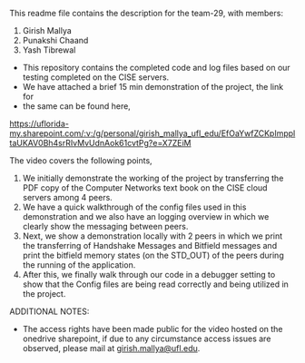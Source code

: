 This readme file contains the description for the team-29, with members:

1) Girish Mallya
2) Punakshi Chaand
3) Yash Tibrewal 

* This repository contains the completed code and log files based on our testing
  completed on the CISE servers.
* We have attached a brief 15 min demonstration of the project, the link for
* the same can be found here,

https://uflorida-my.sharepoint.com/:v:/g/personal/girish_mallya_ufl_edu/EfOaYwfZCKpImppltaUKAV0Bh4srRIvMvUdnAok61cvtPg?e=X7ZEiM

The video covers the following points,
1) We initially demonstrate the working of the project by transferring the PDF
   copy of the Computer Networks text book on the CISE cloud servers among 4
   peers.
2) We have a quick walkthrough of the config files used in this demonstration
   and we also have an logging overview in which we clearly show the messaging
   between peers.
3) Next, we show a demonstration locally with 2 peers in which we print the
   transferring of Handshake Messages and Bitfield messages and print the bitfield
   memory states (on the STD_OUT) of the peers during the running of the application.
4) After this, we finally walk through our code in a debugger setting to show
   that the Config files are being read correctly and being utilized in the
   project.



ADDITIONAL NOTES:
* The access rights have been made public for the video hosted on the onedrive
  sharepoint, if due to any circumstance access issues are observed, please mail at
  girish.mallya@ufl.edu.

